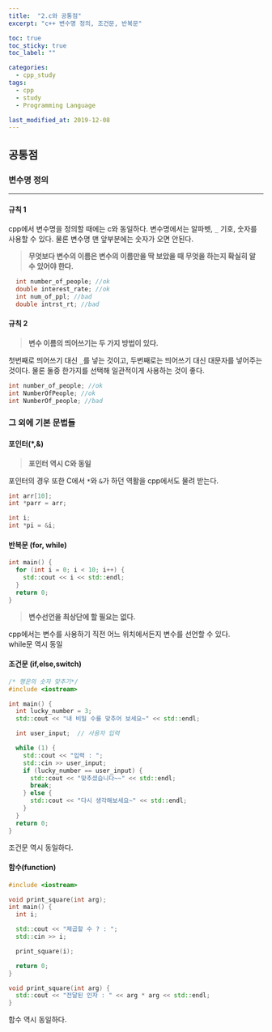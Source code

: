 ```yaml
---
title:  "2.c와 공통점"
excerpt: "c++ 변수명 정의, 조건문, 반복문"

toc: true
toc_sticky: true
toc_label: ""

categories:
  - cpp_study
tags:
  - cpp
  - study
  - Programming Language

last_modified_at: 2019-12-08  
---
```


## 공통점

### 변수명 정의

- - -

#### 규칙 1

cpp에서 변수명을 정의할 때에는 c와 동일하다.
변수명에서는 알파벳, `_` 기호, 숫자를 사용할 수 있다.
물론 변수명 맨 앞부분에는 숫자가 오면 안된다.

> **무엇보다 변수의 이름은 변수의 이름만을 딱 보았을 때 무엇을 하는지 확실히 알 수 있어야 한다.**

```cpp
  int number_of_people; //ok
  double interest_rate; //ok
  int num_of_ppl; //bad
  double intrst_rt; //bad
```

#### 규칙 2

> **변수 이름의 띄어쓰기는 두 가지 방법이 있다.**  

첫번째로 띄어쓰기 대신 `_`를 넣는 것이고, 두번째로는 띄어쓰기 대신 대문자를 넣어주는 것이다. 물론 둘중 한가지를 선택해 일관적이게 사용하는 것이 좋다.  

```cpp
int number_of_people; //ok
int NumberOfPeople; //ok
int NumberOf_people; //bad
```

### 그 외에 기본 문법들

#### 포인터(*,&)

> **포인터 역시 C와 동일**  

포인터의 경우 또한 C에서 `*`와 `&`가 하던 역활을 cpp에서도 물려 받는다.

```cpp
int arr[10];
int *parr = arr;

int i;
int *pi = &i;
```

#### 반복문 (for, while)

```cpp
int main() {
  for (int i = 0; i < 10; i++) {  
    std::cout << i << std::endl;
  }
  return 0;
}
```

> **변수선언을 최상단에 할 필요는 없다.**

cpp에서는 변수를 사용하기 직전 어느 위치에서든지 변수를 선언할 수 있다.  
while문 역시 동일

#### 조건문 (if,else,switch)

```cpp
/* 행운의 숫자 맞추기*/
#include <iostream>

int main() {
  int lucky_number = 3;
  std::cout << "내 비밀 수를 맞추어 보세요~" << std::endl;

  int user_input;  // 사용자 입력

  while (1) {
    std::cout << "입력 : ";
    std::cin >> user_input;
    if (lucky_number == user_input) {
      std::cout << "맞추셨습니다~~" << std::endl;
      break;
    } else {
      std::cout << "다시 생각해보세요~" << std::endl;
    }
  }
  return 0;
}
```

조건문 역시 동일하다.

#### 함수(function)

```cpp
#include <iostream>

void print_square(int arg);
int main() {
  int i;

  std::cout << "제곱할 수 ? : ";
  std::cin >> i;

  print_square(i);

  return 0;
}

void print_square(int arg) {
  std::cout << "전달된 인자 : " << arg * arg << std::endl;
}
```

함수 역시 동일하다.
